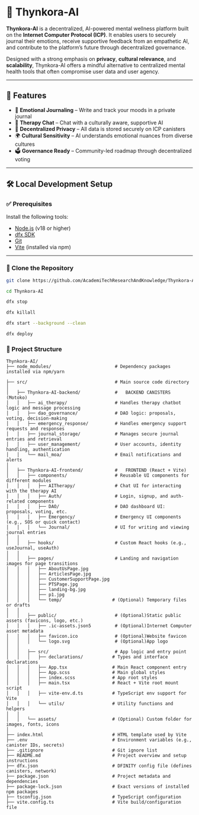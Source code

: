 # 🧠 Thynkora-AI

**Thynkora-AI** is a decentralized, AI-powered mental wellness platform built on the **Internet Computer Protocol (ICP)**. It enables users to securely journal their emotions, receive supportive feedback from an empathetic AI, and contribute to the platform’s future through decentralized governance.

Designed with a strong emphasis on **privacy**, **cultural relevance**, and **scalability**, Thynkora-AI offers a mindful alternative to centralized mental health tools that often compromise user data and user agency.

---

## 🚀 Features

- 📝 **Emotional Journaling** – Write and track your moods in a private journal  
- 🤖 **Therapy Chat** – Chat with a culturally aware, supportive AI  
- 🔐 **Decentralized Privacy** – All data is stored securely on ICP canisters  
- 🌍 **Cultural Sensitivity** – AI understands emotional nuances from diverse cultures  
- 🗳️ **Governance Ready** – Community-led roadmap through decentralized voting

---

## 🛠️ Local Development Setup

### ✅ Prerequisites

Install the following tools:

- [Node.js](https://nodejs.org/) (v18 or higher)
- [dfx SDK](https://internetcomputer.org/docs/current/developer-docs/setup/install/)
- [Git](https://git-scm.com/)
- [Vite](https://vitejs.dev/) (installed via npm)

---

### 📁 Clone the Repository

```bash
git clone https://github.com/AcademiTechResearchAndKnowledge/Thynkora-AI.git

cd Thynkora-AI

dfx stop

dfx killall

dfx start --background --clean

dfx deploy
```

### 📁 Project Structure
```
Thynkora-AI/
├── node_modules/                        # Dependency packages installed via npm/yarn

├── src/                                 # Main source code directory
│
│   ├── Thynkora-AI-backend/             #   BACKEND CANISTERS (Motoko)
│   │   ├── ai_therapy/                  # Handles therapy chatbot logic and message processing
│   │   ├── dao_governance/              # DAO logic: proposals, voting, decision-making
│   │   ├── emergency_response/          # Handles emergency support requests and responses
│   │   ├── journal_storage/             # Manages secure journal entries and retrieval
│   │   ├── user_management/             # User accounts, identity handling, authentication
│   │   └── mail_moa/                    # Email notifications and alerts 
│
│   ├── Thynkora-AI-frontend/            #   FRONTEND (React + Vite)
│   │   ├── components/                  # Reusable UI components for different modules
│   │   │   ├── AITherapy/               # Chat UI for interacting with the therapy AI
│   │   │   ├── Auth/                    # Login, signup, and auth-related components
│   │   │   ├── DAO/                     # DAO dashboard UI: proposals, voting, etc.
│   │   │   ├── Emergency/               # Emergency UI components (e.g., SOS or quick contact)
│   │   │   └── Journal/                 # UI for writing and viewing journal entries
│   │
│   │   ├── hooks/                       # Custom React hooks (e.g., useJournal, useAuth)
│   │
│   │   ├── pages/                       # Landing and navigation images for page transitions
│   │   │   ├── AboutUsPage.jpg
│   │   │   ├── ArticlesPage.jpg
│   │   │   ├── CustomerSupportPage.jpg
│   │   │   ├── PTSPage.jpg
│   │   │   ├── landing-bg.jpg
│   │   │   ├── p1.jpg
│   │   │   └── temp/                   # (Optional) Temporary files or drafts
│   │
│   │   ├── public/                      # (Optional)Static public assets (favicons, logo, etc.)
│   │   │   ├── .ic-assets.json5         # (Optional)Internet Computer asset metadata
│   │   │   ├── favicon.ico              # (Optional)Website favicon
│   │   │   └── logo.svg                 # (Optional)App logo
│   │
│   │   ├── src/                         # App logic and entry point
│   │   │   ├── declarations/           # Types and interface declarations
│   │   │   ├── App.tsx                 # Main React component entry
│   │   │   ├── App.scss                # Main global styles
│   │   │   ├── index.scss              # App root styles
│   │   │   ├── main.tsx                # React + Vite root mount script
│   │   │   ├── vite-env.d.ts           # TypeScript env support for Vite
│   │   │   └── utils/                  # Utility functions and helpers
│   │
│   │   └── assets/                     # (Optional) Custom folder for images, fonts, icons
│
├── index.html                          # HTML template used by Vite
├── .env                                # Environment variables (e.g., canister IDs, secrets)
├── .gitignore                          # Git ignore list
├── README.md                           # Project overview and setup instructions
├── dfx.json                            # DFINITY config file (defines canisters, network)
├── package.json                        # Project metadata and dependencies
├── package-lock.json                   # Exact versions of installed npm packages
├── tsconfig.json                       # TypeScript configuration
├── vite.config.ts                      # Vite build/configuration file
```

